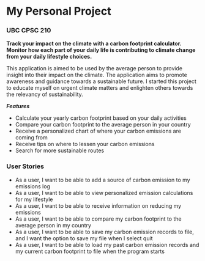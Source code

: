 # My Personal Project

### UBC CPSC 210

**Track your impact on the climate with a carbon footprint calculator. Monitor how each part
of your daily life is contributing to climate change from your daily lifestyle choices.** 
 
 This application is aimed to be used by the average person to provide insight into their impact on the climate.
 The application aims to promote awareness and guidance towards a sustainable future. 
 I started this project to educate myself on urgent climate matters and enlighten others towards the relevancy of sustainability.
  
 
***Features***
- Calculate your yearly carbon footprint based on your daily activities
- Compare your carbon footprint to the average person in your country
- Receive a personalized chart of where your carbon emissions are coming from
- Receive tips on where to lessen your carbon emissions
- Search for more sustainable routes

### User Stories
- As a user, I want to be able to add a source of carbon emission to my emissions log
- As a user, I want to be able to view personalized emission calculations for my lifestyle
- As a user, I want to be able to receive information on reducing my emissions
- As a user, I want to be able to compare my carbon footprint to the average person in my country
- As a user, I want to be able to save my carbon emission records to file, and I want the option to save my file when I select quit
- As a user, I want to be able to load my past carbon emission records and my current carbon footprint to file when the program starts
